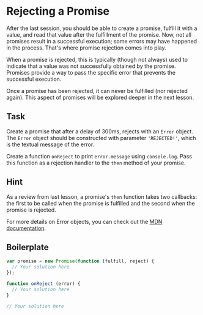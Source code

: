# Rejecting a Promise

After the last session, you should be able to create a promise, fulfill it
with a value, and read that value after the fulfillment of the promise. Now,
not all promises result in a successful execution; some errors may have
happened in the process. That's where promise rejection comes into play.

When a promise is rejected, this is typically (though not always) used to
indicate that a value was not successfully obtained by the promise. Promises
provide a way to pass the specific error that prevents the successful
execution.

Once a promise has been rejected, it can never be fulfilled (nor rejected
again). This aspect of promises will be explored deeper in the next lesson.

## Task

Create a promise that after a delay of 300ms, rejects with an `Error` object.
The `Error` object should be constructed with parameter `'REJECTED!'`, which is
the textual message of the error.

Create a function `onReject` to print `error.message` using `console.log`. Pass
this function as a rejection handler to the `then` method of your promise.

## Hint

As a review from last lesson, a promise's `then` function takes two callbacks:
the first to be called when the promise is fulfilled and the second when the
promise is rejected.

For more details on Error objects, you can check out the [MDN documentation](https://developer.mozilla.org/en-US/docs/Web/JavaScript/Reference/Global_Objects/Error).

## Boilerplate

```js
var promise = new Promise(function (fulfill, reject) {
  // Your solution here
});

function onReject (error) {
  // Your solution here
}

// Your solution here
```
